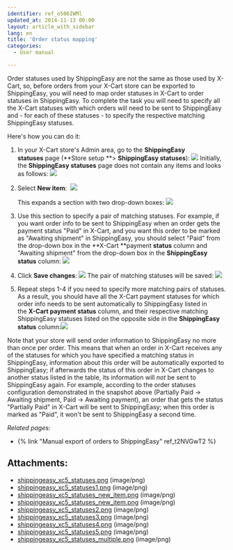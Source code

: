 ```yaml
---
identifier: ref_o506IWMl
updated_at: 2014-11-13 00:00
layout: article_with_sidebar
lang: en
title: 'Order status mapping'
categories:
  - User manual

---
```



Order statuses used by ShippingEasy are not the same as those used by X-Cart, so, before orders from your X-Cart store can be exported to ShippingEasy, you will need to map order statuses in X-Cart to order statuses in ShippingEasy. To complete the task you will need to specify all the X-Cart statuses with which orders will need to be sent to ShippingEasy and - for each of these statuses - to specify the respective matching ShippingEasy statuses.

Here's how you can do it:

1.  In your X-Cart store's Admin area, go to the **ShippingEasy statuses** page (**Store setup **> **ShippingEasy statuses**):
    ![]({{site.baseurl}}/attachments/8224919/8355912.png)
    Initially, the **ShippingEasy statuses** page does not contain any items and looks as follows:
    ![]({{site.baseurl}}/attachments/8224919/8355913.png)
2.  Select **New item**: 
    ![]({{site.baseurl}}/attachments/8224919/8355914.png)

    This expands a section with two drop-down boxes:
    ![]({{site.baseurl}}/attachments/8224919/8355916.png)

3.  Use this section to specify a pair of matching statuses. For example, if you want order info to be sent to ShippingEasy when an order gets the payment status "Paid" in X-Cart, and you want this order to be marked as "Awaiting shipment" in ShippingEasy, you should select "Paid" from the drop-down box in the **X-Cart **payment **status** column and "Awaiting shipment" from the drop-down box in the **ShippingEasy status** column:
    ![]({{site.baseurl}}/attachments/8224919/8355917.png)

4.  Click **Save changes**:
    ![]({{site.baseurl}}/attachments/8224919/8355918.png)
    The pair of matching statuses will be saved:
    ![]({{site.baseurl}}/attachments/8224919/8355919.png)
5.  Repeat steps 1-4 if you need to specify more matching pairs of statuses. As a result, you should have all the X-Cart payment statuses for which order info needs to be sent automatically to ShippingEasy listed in the **X-Cart payment status** column, and their respective matching ShippingEasy statuses listed on the opposite side in the **ShippingEasy status** column:![]({{site.baseurl}}/attachments/8224919/8355920.png)

Note that your store will send order information to ShippingEasy no more than once per order. This means that when an order in X-Cart receives any of the statuses for which you have specified a matching status in ShippingEasy, information about this order will be automatically exported to ShippingEasy; if afterwards the status of this order in X-Cart changes to another status listed in the table, its information will _not_ be sent to ShippingEasy again. For example, according to the order statuses configuration demonstrated in the snapshot above (Partially Paid -> Awaiting shipment, Paid -> Awaiting payment), an order that gets the status "Partially Paid" in X-Cart will be sent to ShippingEasy; when this order is marked as "Paid", it won't be sent to ShippingEasy a second time. 

_Related pages:_

*   {% link "Manual export of orders to ShippingEasy" ref_t2NVGwT2 %}

## Attachments:

* [shippingeasy_xc5_statuses.png]({{site.baseurl}}/attachments/8224919/8355912.png) (image/png)
* [shippingeasy_xc5_statuses1.png]({{site.baseurl}}/attachments/8224919/8355913.png) (image/png)
* [shippingeasy_xc5_statuses_new_item.png]({{site.baseurl}}/attachments/8224919/8355915.png) (image/png)
* [shippingeasy_xc5_statuses_new_item.png]({{site.baseurl}}/attachments/8224919/8355914.png) (image/png)
* [shippingeasy_xc5_statuses2.png]({{site.baseurl}}/attachments/8224919/8355916.png) (image/png)
* [shippingeasy_xc5_statuses3.png]({{site.baseurl}}/attachments/8224919/8355917.png) (image/png)
* [shippingeasy_xc5_statuses4.png]({{site.baseurl}}/attachments/8224919/8355918.png) (image/png)
* [shippingeasy_xc5_statuses5.png]({{site.baseurl}}/attachments/8224919/8355919.png) (image/png)
* [shippingeasy_xc5_statuses_multiple.png]({{site.baseurl}}/attachments/8224919/8355920.png) (image/png)